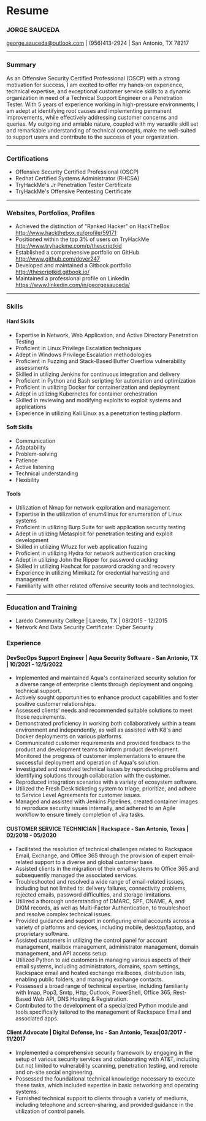 # Resume

### JORGE SAUCEDA

george.sauceda@outlook.com | (956)413-2924 | San Antonio, TX 78217

***

### Summary

As an Offensive Security Certified Professional (OSCP) with a strong motivation for success, I am excited to offer my hands-on experience, technical expertise, and exceptional customer service skills to a dynamic organization in need of a Technical Support Engineer or a Penetration Tester. With 5 years of experience working in high-pressure environments, I am adept at identifying root causes and implementing permanent improvements, while effectively addressing customer concerns and queries. My outgoing and amiable nature, coupled with my versatile skill set and remarkable understanding of technical concepts, make me well-suited to support users and contribute to the success of your organization.

***

### Certifications

* Offensive Security Certified Professional (OSCP)
* Redhat Certified Systems Administrator (RHCSA)
* TryHackMe's Jr Penetration Tester Certificate
* TryHackMe's Offensive Pentesting Certificate

***

### Websites, Portfolios, Profiles

* Achieved the distinction of "Ranked Hacker" on HackTheBox http://www.hackthebox.eu/profile/59171
* Positioned within the top 3% of users on TryHackMe http://www.tryhackme.com/p/thescriptkid
* Established a comprehensive portfolio on GitHub http://www.github.com/dover247
* Developed and maintained a Gitbook portfolio http://thescriptkid.gitbook.io/
* Maintained a professional profile on LinkedIn https://www.linkedin.com/in/georgesauceda/

***

### Skills

#### Hard Skills

* Expertise in Network, Web Application, and Active Directory Penetration Testing
* Proficient in Linux Privilege Escalation techniques
* Adept in Windows Privilege Escalation methodologies
* Proficient in Fuzzing and Stack-Based Buffer Overflow vulnerability assessments
* Skilled in utilizing Jenkins for continuous integration and delivery
* Proficient in Python and Bash scripting for automation and optimization
* Proficient in utilizing Docker for containerization and deployment
* Adept in utilizing Kubernetes for container orchestration
* Skilled in reviewing and modifying exploits to exploit systems and applications
* Experience in utilizing Kali Linux as a penetration testing platform.

#### Soft Skills

* Communication
* Adaptability
* Problem-solving
* Patience
* Active listening
* Technical understanding
* Flexibility

#### Tools

* Utilization of Nmap for network exploration and management
* Expertise in the utilization of enum4linux for enumeration of Linux systems
* Proficient in utilizing Burp Suite for web application security testing
* Adept in utilizing Metasploit for penetration testing and exploit development
* Skilled in utilizing Wfuzz for web application fuzzing
* Proficient in utilizing Hydra for network authentication cracking
* Adept in utilizing John the Ripper for password cracking
* Skilled in utilizing Hashcat for password cracking and recovery
* Experience in utilizing Mimikatz for credential harvesting and management
* Familiarity with other related offensive security tools and technologies.

***

### Education and Training

* Laredo Community College | Laredo, TX | 08/2015 - 12/2015
* Network And Data Security Certificate: Cyber Security

### Experience

#### DevSecOps Support Engineer | Aqua Security Software - San Antonio, TX | 10/2021 - 12/5/2022

* Implemented and maintained Aqua's containerized security solution for a diverse range of enterprise clients through deployment and ongoing technical support.
* Actively sought opportunities to enhance product capabilities and foster positive customer relationships.
* Assessed clients' needs and recommended suitable solutions to meet those requirements.
* Demonstrated proficiency in working both collaboratively within a team environment and independently, as well as assisted with K8's and Docker deployments on various platforms.
* Communicated customer requirements and provided feedback to the product and development teams to inform product development. Monitored the progress of customer implementations to ensure the successful deployment and operation of Aqua's solution.
* Investigated and resolved technical issues by reproducing problems and identifying solutions through collaboration with the customer.
* Reproduced integration scenarios with a variety of ecosystem software.
* Utilized the Fresh Desk ticketing system to triage, prioritize, and adhere to Service Level Agreements for customer issues.
* Managed and assisted with Jenkins Pipelines, created container images to reproduce security issues internally, and adhered to an Agile workflow to ensure timely completion of Jira tasks.

#### CUSTOMER SERVICE TECHNICIAN | Rackspace - San Antonio, Texas | 02/2018 - 05/2020

* Facilitated the resolution of technical challenges related to Rackspace Email, Exchange, and Office 365 through the provision of expert email-related support to a diverse and global customer base.
* Assisted clients in the migration of their email systems to Office 365 and subsequently managed the associated services.
* Troubleshooted and resolved a wide range of email-related issues, including but not limited to: delivery failures, connectivity problems, rejected emails, password difficulties, and storage limitations.
* Utilized a thorough understanding of DMARC, SPF, CNAME, A, and DKIM records, as well as Multi-Factor Authentication, to troubleshoot and resolve complex technical issues.
* Provided guidance and support in configuring email accounts across a variety of platforms and devices, including mobile, desktop/laptop, and proprietary software.
* Assisted customers in utilizing the control panel for account management, mailbox management, administrator management, domain management, and API access setup.
* Utilized Python to aid customers in managing various aspects of their email systems, including administrators, domains, spam settings, Rackspace email and hosted exchange mailboxes, distribution lists, enabling public folders, and managing exchange contacts.
* Possessed a broad range of technical expertise, including familiarity with Imap, Pop3, Smtp, Http, Outlook, PowerShell, Office 365, Rest-Based Web API, DNS Hosting & Registration.
* Contributed to the development of a specialized Python module and tools specifically tailored to the management of Rackspace Email and associated apps.

#### Client Advocate | Digital Defense, Inc - San Antonio, Texas|03/2017 - 11/2017

* Implemented a comprehensive security framework by engaging in the setup of various security services and collaborating with AT\&T, including but not limited to vulnerability scanning, penetration testing, and remote and on-site social engineering.
* Possessed the foundational technical knowledge necessary to execute these tasks, which included expertise in basic networking and operating systems.
* Furnished technical support to clients through a variety of mediums, including telephone and screen-sharing, and provided guidance in the utilization of control panels.
